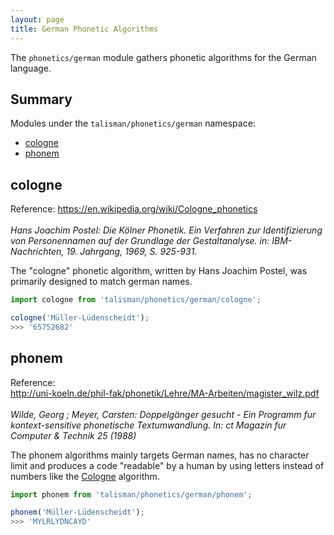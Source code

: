 ```yaml
---
layout: page
title: German Phonetic Algorithms
---
```


The `phonetics/german` module gathers phonetic algorithms for the German language.

## Summary

Modules under the `talisman/phonetics/german` namespace:

* [cologne](#cologne)
* [phonem](#phonem)

<h2 id="cologne">cologne</h2>

<span class="marginnote">
  Reference: <a href="https://en.wikipedia.org/wiki/Cologne_phonetics">https://en.wikipedia.org/wiki/Cologne_phonetics</a><br><br>
</span>

<span class="marginnote">
  <em>Hans Joachim Postel: Die Kölner Phonetik. Ein Verfahren zur Identifizierung von Personennamen auf der Grundlage der Gestaltanalyse. in: IBM-Nachrichten, 19. Jahrgang, 1969, S. 925-931.</em>
</span>

The "cologne" phonetic algorithm, written by Hans Joachim Postel, was primarily designed to match german names.

```js
import cologne from 'talisman/phonetics/german/cologne';

cologne('Müller-Lüdenscheidt');
>>> '65752682'
```

<div id="cologne-mount"></div>

<h2 id="phonem">phonem</h2>

<span class="marginnote">
  Reference:<br><a href="http://web.archive.org/web/20070209153423/http://uni-koeln.de/phil-fak/phonetik/Lehre/MA-Arbeiten/magister_wilz.pdf">http://uni-koeln.de/phil-fak/phonetik/Lehre/MA-Arbeiten/magister_wilz.pdf</a><br><br>
</span>

<span class="marginnote">
  <em>Wilde, Georg ; Meyer, Carsten: Doppelgänger gesucht - Ein Programm fur kontext-sensitive phonetische Textumwandlung. In: ct Magazin fur Computer & Technik 25 (1988)</em>
</span>

The phonem algorithms mainly targets German names, has no character limit and produces a code "readable" by a human by using letters instead of numbers like the [Cologne](#cologne) algorithm.

```js
import phonem from 'talisman/phonetics/german/phonem';

phonem('Müller-Lüdenscheidt');
>>> 'MYLRLYDNCAYD'
```

<div id="phonem-mount"></div>

<script src="{{ site.baseurl }}/assets/dist/phonetics-german.js"></script>
